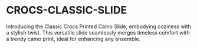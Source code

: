 # CROCS-CLASSIC-SLIDE
Introducing the Classic Crocs Printed Camo Slide, embodying coziness with a stylish twist. This versatile slide seamlessly merges timeless comfort with a trendy camo print, ideal for enhancing any ensemble. 
